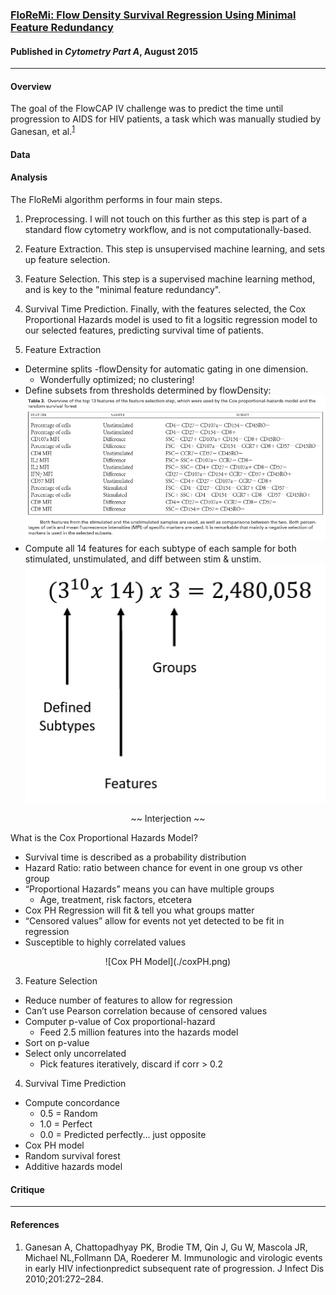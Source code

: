 ### [FloReMi: Flow Density Survival Regression Using Minimal Feature Redundancy](http://www.dx.doi.org/10.1002/cyto.a.22734)

#### Published in *Cytometry Part A*, August 2015

*****

#### Overview
The goal of the FlowCAP IV challenge was to predict the time until progression to AIDS for HIV patients, a task which was manually studied by Ganesan, et al.<sup>[1](#References)</sup>

#### Data

#### Analysis
The FloReMi algorithm performs in four main steps.  
1. Preprocessing.  I will not touch on this further as this step is part of a standard flow cytometry workflow, and is not computationally-based.  
2. Feature Extraction.  This step is unsupervised machine learning, and sets up feature selection.  
3. Feature Selection. This step is a supervised machine learning method, and is key to the "minimal feature redundancy".  
4. Survival Time Prediction.  Finally, with the features selected, the Cox Proportional Hazards model is used to fit a logsitic regression model to our selected features, predicting survival time of patients.  

2. Feature Extraction
- Determine splits -flowDensity for automatic gating in one dimension.  
	+ Wonderfully optimized; no clustering!  
- Define subsets from thresholds determined by flowDensity:  
![Defined Subsets](./definedsubsets.png)
- Compute all 14 features for each subtype of each sample for both stimulated, unstimulated, and diff between stim & unstim. 
![Equation](./equation.png)

<center> ~~ Interjection ~~  </center>

What is the Cox Proportional Hazards Model?  
- Survival time is described as a probability distribution  
- Hazard Ratio: ratio between chance for event in one group vs other group  
- “Proportional Hazards” means you can have multiple groups  
	+ Age, treatment, risk factors, etcetera  
- Cox PH Regression will fit & tell you what groups matter  
- “Censored values” allow for events not yet detected to be fit in regression  
- Susceptible to highly correlated values  

<center>![Cox PH Model](./coxPH.png) </center>  

3. Feature Selection
- Reduce number of features to allow for regression  
- Can’t use Pearson correlation because of censored values  
- Computer p-value of Cox proportional-hazard  
	+ Feed 2.5 million features into the hazards model  
- Sort on p-value  
- Select only uncorrelated  
	+ Pick features iteratively, discard if corr > 0.2

4. Survival Time Prediction
- Compute concordance
	+ 0.5 = Random
	+ 1.0 = Perfect
	+ 0.0 = Predicted perfectly... just opposite
- Cox PH model
- Random survival forest
- Additive hazards model

#### Critique


*****

#### References 

1. Ganesan A, Chattopadhyay PK, Brodie TM, Qin J, Gu W, Mascola JR, Michael NL,Follmann DA, Roederer M. Immunologic and virologic events in early HIV infectionpredict subsequent rate of progression. J Infect Dis 2010;201:272–284.